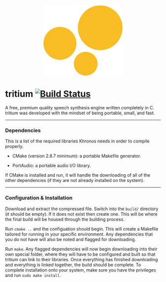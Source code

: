 <p align="center">
    <img src="media/tritium-logo.png" alt="Tritium Logo">
</p>

# tritium [![Build Status](https://travis-ci.org/syb0rg/tritium.svg?branch=master)](https://travis-ci.org/syb0rg/tritium)

A free, premium quality speech synthesis engine written completely in C.  tritium was developed with the mindset of being portable, small, and fast.

---

### Dependencies

This is a list of the required libraries Khronos needs in order to compile properly.

- CMake (version 2.8.7 minimum): a portable Makefile generator.

- PortAudio: a portable audio I/O library.

If CMake is installed and run, it will handle the downloading of all of the other dependencies (if they are not already installed on the system).

---

### Configuration & Installation

Download and extract the compressed file.  Switch into the `build/` directory (it should be empty). If it does not exist then create one. This will be where the final build will be housed through the building process.

Run `cmake ..` and the configuation should begin.  This will create a Makefile tailored for running in your specific environment.  Any dependencies that you do not have will also be noted and flagged for downloading.

Run `make`.  Any flagged dependencies will now begin downloading into their own special folder, where they will have to be configured and built so that tritium can link to their libraries.  Once everything has finished downloading and everything is linked together, the build should be complete.  To complete installation onto your system, make sure you have the privileges and run `sudo make install`.
